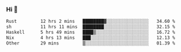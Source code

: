 ### Hi 👋

<!--START_SECTION:waka-->

```txt
Rust         12 hrs 2 mins   ████████▓░░░░░░░░░░░░░░░░   34.60 %
sh           11 hrs 11 mins  ████████░░░░░░░░░░░░░░░░░   32.15 %
Haskell      5 hrs 49 mins   ████▒░░░░░░░░░░░░░░░░░░░░   16.72 %
Nix          4 hrs 13 mins   ███░░░░░░░░░░░░░░░░░░░░░░   12.13 %
Other        29 mins         ▒░░░░░░░░░░░░░░░░░░░░░░░░   01.39 %
```

<!--END_SECTION:waka-->
